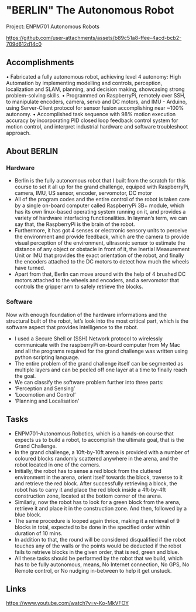 # "BERLIN" The Autonomous Robot
Project: ENPM701 Autonomous Robots

https://github.com/user-attachments/assets/b89c51a8-ffee-4acd-bcb2-709d612d14c0

## Accomplishments
•	Fabricated a fully autonomous robot, achieving level 4 autonomy: High Automation by implementing modelling and controls, perception, localization and SLAM, planning, and decision making, showcasing strong problem-solving skills.
•	Programmed on RaspberryPi, remotely over SSH, to manipulate encoders, camera, servo and DC motors, and IMU - Arduino, using Server-Client protocol for sensor fusion accomplishing near ~100% autonomy.
•	Accomplished task sequence with 98% motion execution accuracy by incorporating PID closed loop feedback control system for motion control, and interpret industrial hardware and software troubleshoot approach.

## About BERLIN
### Hardware
* Berlin is the fully autonomous robot that I built from the scratch for this course to set it all up for the grand challenge, equiped with RaspberryPi, camera, IMU, US sensor, encoder, servomotor, DC motor
* All of the program codes and the entire control of the robot is taken care by a single on-board computer called RaspberryPi 3B+ module, which has its own linux-based operating system running on it, and provides a variety of hardware interfacing functionalities. In layman’s term, we can say that, the RaspberryPi is the brain of the robot.
* Furthermore, it has got 4 senses or electronic sensory units to perceive the environment and provide feedback, which are the camera to provide visual perception of the environment, ultrasonic sensor to estimate the distance of any object or obstacle in front of it, the Inertial Measurement Unit or IMU that provides the exact orientation of the robot, and finally the encoders attached to the DC motors to detect how much the wheels have turned.
* Apart from that, Berlin can move around with the help of 4 brushed DC motors attached to the wheels and encoders, and a servomotor that controls the gripper arm to safely retrieve the blocks.

### Software
Now with enough foundation of the hardware informations and the structural built of the robot, let’s look into the most critical part, which is the software aspect that provides intelligence to the robot.
* I used a Secure Shell or (SSH) Network protocol to wirelessly communicate with the raspberryPi on-board computer from My Mac and all the programs required for the grand challenge was written using python scripting language.
* The entire problem of the grand challenge itself can be segmented as multiple layers and can be peeled off one layer at a time to finally reach the goal.
* We can classify the software problem further into three parts:
*   ‘Perception and Sensing’
*   ‘Locomotion and Control’
*   ‘Planning and Localisation’

## Tasks
* ENPM701-Autonomous Robotics, which is a hands-on course that expects us to build a robot, to accomplish the ultimate goal, that is the Grand Challenge.
* In the grand challenge, a 10ft-by-10ft arena is provided with a number of coloured blocks randomly scattered anywhere in the arena, and the robot located in one of the corners.
* Initially, the robot has to sense a red block from the cluttered environment in the arena, orient itself towards the block, traverse to it and retrieve the red block. After successfully retrieving a block, the robot has to carry it and place the red block inside a 4ft-by-4ft construction zone, located at the bottom corner of the arena.
* Similarly, now the robot has to look for a green block from the arena, retrieve it and place it in the construction zone. And then, followed by a blue block.
* The same procedure is looped again thrice, making it a retrieval of 9 blocks in total, expected to be done in the specified order within duration of 10 mins.
* In addition to that, the round will be considered disqualified if the robot touches any of the walls or the points would be deducted if the robot fails to retrieve blocks in the given order, that is red, green and blue.
* All these tasks should be performed by the robot that we build, which has to be fully autonomous, means, No Internet connection, No GPS, No Remote control, or No nudging in-between to help it get unstuck.

## Links
https://www.youtube.com/watch?v=v-Ko-MkVFOY
